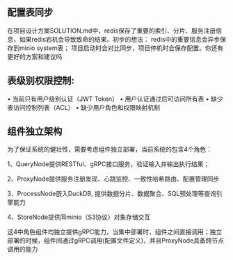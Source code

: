 ## 配置表同步
在项目设计方案SOLUTION.md中，redis保存了重要的索引、分片、服务注册信息，如果redis宕机会导致致命的结果。初步的想法： redis中的重要信息会异步保存到minio system表； 项目启动时会对比同步，项目停机时会保存配置。你还有更好的方案和建议吗

## 表级别权限控制: 
 
 • 当前只有用户级别认证（JWT Token） 
 • 用户认证通过后可访问所有表 
 • 缺少表访问控制列表（ACL） 
 • 缺少用户角色和权限映射机制

## 组件独立架构
为了保证系统的健壮性，需要考虑组件独立部署，当前系统的包含4个角色：

1、QueryNode提供RESTful、gRPC接口服务，验证输入并输出执行结果；

2、ProxyNode提供服务注册发现、心跳监控、一致性哈希路由、配置管理同步

3、ProcessNode嵌入DuckDB, 提供数据分片、数据聚合、SQL预处理等查询引擎能力

4、StoreNode提供同minio（S3协议）对象存储交互

这4中角色组件均独立提供gRPC能力，当集中部署时，组件之间直接调用；独立部署的时候，组件间通过gRPC调用(配置文件定义)，并且ProxyNode具备跨节点调用的能力